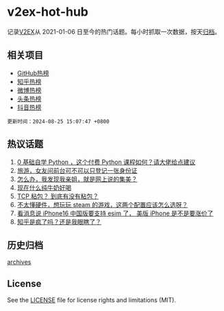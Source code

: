 # v2ex-hot-hub

 记录[V2EX](https://www.v2ex.com/)从 2021-01-06 日至今的热门话题。每小时抓取一次数据，按天[归档](archives)。
 
 ## 相关项目

- [GitHub热榜](https://github.com/snaildev/github-hot-hub)
- [知乎热榜](https://github.com/snaildev/zhihu-hot-hub)
- [微博热榜](https://github.com/snaildev/weibo-hot-hub)
- [头条热榜](https://github.com/snaildev/toutiao-hot-hub)
- [抖音热榜](https://github.com/snaildev/douyin-hot-hub)


 `更新时间：2024-08-25 15:07:47 +0800`

## 热议话题

1. [0 基础自学 Python ，这个付费 Python 课程如何？请大佬给点建议](https://www.v2ex.com/t/1067502)
1. [旅游，女友问前台可不可以只登记一张身份证](https://www.v2ex.com/t/1067487)
1. [怎么办，我发现我亲姐，就是网上说的集美？](https://www.v2ex.com/t/1067587)
1. [现在什么纯牛奶好喝](https://www.v2ex.com/t/1067514)
1. [TCP 粘包？ 到底有没有粘包？](https://www.v2ex.com/t/1067508)
1. [不太懂硬件，想玩玩 steam 的游戏，这两个配置应该怎么选呀？](https://www.v2ex.com/t/1067556)
1. [看消息说 iPhone16 中国版要支持 esim 了， 美版 iPhone 是不是要涨价了](https://www.v2ex.com/t/1067492)
1. [知乎是疯了吗？还是我眼瞎了？](https://www.v2ex.com/t/1067570)

## 历史归档

[archives](archives)

## License

See the [LICENSE](LICENSE) file for license rights and limitations (MIT).
